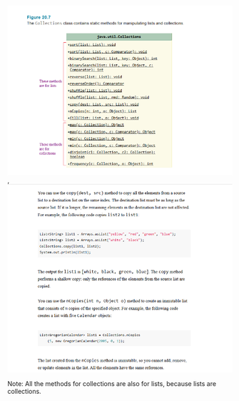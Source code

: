 ![img.png](img.png),
![img_1.png](img_1.png)

Note: All the methods for collections are also for lists, because lists are collections.